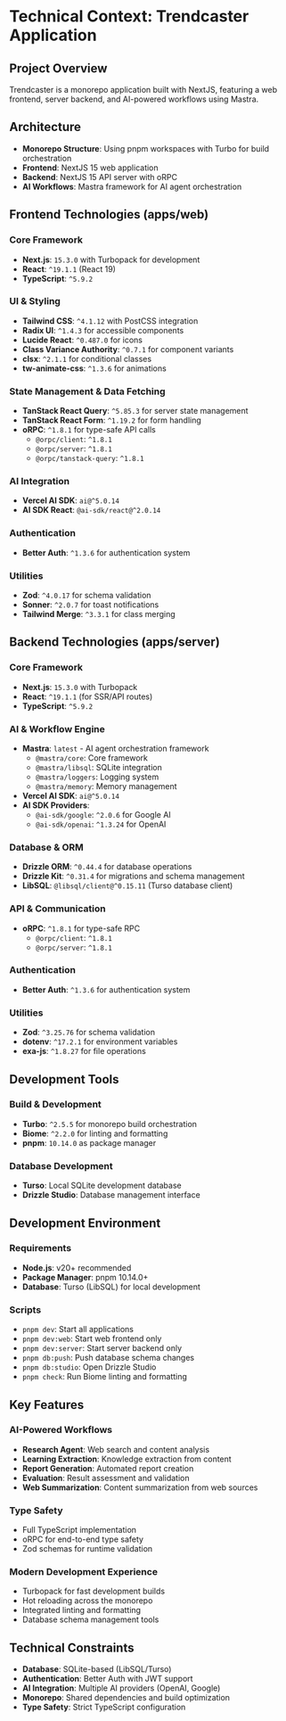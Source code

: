 # Technical Context: Trendcaster Application

## Project Overview
Trendcaster is a monorepo application built with NextJS, featuring a web frontend, server backend, and AI-powered workflows using Mastra.

## Architecture
- **Monorepo Structure**: Using pnpm workspaces with Turbo for build orchestration
- **Frontend**: NextJS 15 web application
- **Backend**: NextJS 15 API server with oRPC
- **AI Workflows**: Mastra framework for AI agent orchestration

## Frontend Technologies (apps/web)

### Core Framework
- **Next.js**: `15.3.0` with Turbopack for development
- **React**: `^19.1.1` (React 19)
- **TypeScript**: `^5.9.2`

### UI & Styling
- **Tailwind CSS**: `^4.1.12` with PostCSS integration
- **Radix UI**: `^1.4.3` for accessible components
- **Lucide React**: `^0.487.0` for icons
- **Class Variance Authority**: `^0.7.1` for component variants
- **clsx**: `^2.1.1` for conditional classes
- **tw-animate-css**: `^1.3.6` for animations

### State Management & Data Fetching
- **TanStack React Query**: `^5.85.3` for server state management
- **TanStack React Form**: `^1.19.2` for form handling
- **oRPC**: `^1.8.1` for type-safe API calls
  - `@orpc/client`: `^1.8.1`
  - `@orpc/server`: `^1.8.1`
  - `@orpc/tanstack-query`: `^1.8.1`

### AI Integration
- **Vercel AI SDK**: `ai@^5.0.14`
- **AI SDK React**: `@ai-sdk/react@^2.0.14`

### Authentication
- **Better Auth**: `^1.3.6` for authentication system

### Utilities
- **Zod**: `^4.0.17` for schema validation
- **Sonner**: `^2.0.7` for toast notifications
- **Tailwind Merge**: `^3.3.1` for class merging

## Backend Technologies (apps/server)

### Core Framework
- **Next.js**: `15.3.0` with Turbopack
- **React**: `^19.1.1` (for SSR/API routes)
- **TypeScript**: `^5.9.2`

### AI & Workflow Engine
- **Mastra**: `latest` - AI agent orchestration framework
  - `@mastra/core`: Core framework
  - `@mastra/libsql`: SQLite integration
  - `@mastra/loggers`: Logging system
  - `@mastra/memory`: Memory management
- **Vercel AI SDK**: `ai@^5.0.14`
- **AI SDK Providers**:
  - `@ai-sdk/google`: `^2.0.6` for Google AI
  - `@ai-sdk/openai`: `^1.3.24` for OpenAI

### Database & ORM
- **Drizzle ORM**: `^0.44.4` for database operations
- **Drizzle Kit**: `^0.31.4` for migrations and schema management
- **LibSQL**: `@libsql/client@^0.15.11` (Turso database client)

### API & Communication
- **oRPC**: `^1.8.1` for type-safe RPC
  - `@orpc/client`: `^1.8.1`
  - `@orpc/server`: `^1.8.1`

### Authentication
- **Better Auth**: `^1.3.6` for authentication system

### Utilities
- **Zod**: `^3.25.76` for schema validation
- **dotenv**: `^17.2.1` for environment variables
- **exa-js**: `^1.8.27` for file operations

## Development Tools

### Build & Development
- **Turbo**: `^2.5.5` for monorepo build orchestration
- **Biome**: `^2.2.0` for linting and formatting
- **pnpm**: `10.14.0` as package manager

### Database Development
- **Turso**: Local SQLite development database
- **Drizzle Studio**: Database management interface

## Development Environment

### Requirements
- **Node.js**: v20+ recommended
- **Package Manager**: pnpm 10.14.0+
- **Database**: Turso (LibSQL) for local development

### Scripts
- `pnpm dev`: Start all applications
- `pnpm dev:web`: Start web frontend only
- `pnpm dev:server`: Start server backend only
- `pnpm db:push`: Push database schema changes
- `pnpm db:studio`: Open Drizzle Studio
- `pnpm check`: Run Biome linting and formatting

## Key Features

### AI-Powered Workflows
- **Research Agent**: Web search and content analysis
- **Learning Extraction**: Knowledge extraction from content
- **Report Generation**: Automated report creation
- **Evaluation**: Result assessment and validation
- **Web Summarization**: Content summarization from web sources

### Type Safety
- Full TypeScript implementation
- oRPC for end-to-end type safety
- Zod schemas for runtime validation

### Modern Development Experience
- Turbopack for fast development builds
- Hot reloading across the monorepo
- Integrated linting and formatting
- Database schema management tools

## Technical Constraints

- **Database**: SQLite-based (LibSQL/Turso)
- **Authentication**: Better Auth with JWT support
- **AI Integration**: Multiple AI providers (OpenAI, Google)
- **Monorepo**: Shared dependencies and build optimization
- **Type Safety**: Strict TypeScript configuration
